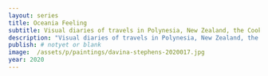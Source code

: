 ```yaml
---
layout: series
title: Oceania Feeling
subtitle: Visual diaries of travels in Polynesia, New Zealand, the Cook Islands, Australia, Papua New Guinea, Fiji, Vanuatu, Tonga, the Solomon Islands, and Samoa.
description: "Visual diaries of travels in Polynesia, New Zealand, the Cook Islands, Australia, Papua New Guinea, Fiji, Vanuatu, Tonga, the Solomon Islands, and Samoa."
publish: # notyet or blank
image:  /assets/p/paintings/davina-stephens-2020017.jpg
year: 2020
---
```

